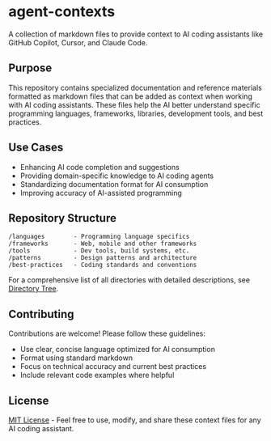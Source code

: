 # agent-contexts

A collection of markdown files to provide context to AI coding assistants like GitHub Copilot, Cursor, and Claude Code.

## Purpose

This repository contains specialized documentation and reference materials formatted as markdown files that can be added as context when working with AI coding assistants. These files help the AI better understand specific programming languages, frameworks, libraries, development tools, and best practices.

## Use Cases

- Enhancing AI code completion and suggestions
- Providing domain-specific knowledge to AI coding agents
- Standardizing documentation format for AI consumption
- Improving accuracy of AI-assisted programming

## Repository Structure

```
/languages        - Programming language specifics
/frameworks       - Web, mobile and other frameworks
/tools            - Dev tools, build systems, etc.
/patterns         - Design patterns and architecture
/best-practices   - Coding standards and conventions
```

For a comprehensive list of all directories with detailed descriptions, see [Directory Tree](./directory-tree.md).

## Contributing

Contributions are welcome! Please follow these guidelines:
- Use clear, concise language optimized for AI consumption
- Format using standard markdown
- Focus on technical accuracy and current best practices
- Include relevant code examples where helpful

## License

[MIT License](./LICENSE) - Feel free to use, modify, and share these context files for any AI coding assistant.
